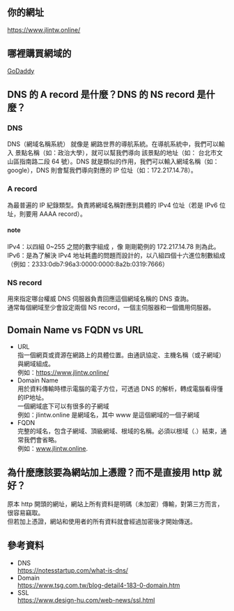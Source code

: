 ## 你的網址  
https://www.jlintw.online/

## 哪裡購買網域的  
[GoDaddy](https://tw.godaddy.com/offers/godaddy?isc=sem3year&countryview=1&currencyType=TWD&cdtl=c_20012948307.g_146146597897.k_aud-389927261021:kwd-88659201.a_655882536885.d_c.ctv_g&bnb=b&gad_source=1&gclid=Cj0KCQjw99e4BhDiARIsAISE7P-3nNOlJ38LSLrVGNUSLbUCCdDbVYA5lIEOrWVPW4DDZBybgPBNDccaAgV_EALw_wcB)

## DNS 的 A record 是什麼？DNS 的 NS record 是什麼？
### DNS  
DNS（網域名稱系統） 就像是 網路世界的導航系統。在導航系統中，我們可以輸入 景點名稱（如：政治大學），就可以幫我們導向 該景點的地址（如： 台北市文山區指南路二段 64 號）。DNS 就是類似的作用，我們可以輸入網域名稱（如：google），DNS 則會幫我們導向對應的 IP 位址（如：172.217.14.78）。  
### A record  
為最普遍的 IP 紀錄類型。負責將網域名稱對應到具體的 IPv4 位址（若是 IPv6 位址，則要用 AAAA record）。  
#### note  
IPv4：以四組 0~255 之間的數字組成 ，像 剛剛範例的 172.217.14.78 則為此。  
IPv6：是為了解決 IPv4 地址耗盡的問題而設計的，以八組四個十六進位制數組成（例如：2333:0db7:96a3:0000:0000:8a2b:0319:7666）  

### NS record  
用來指定哪台權威 DNS 伺服器負責回應這個網域名稱的 DNS 查詢。  
通常每個網域至少會設定兩個 NS record，一個主伺服器和一個備用伺服器。  

## Domain Name vs FQDN vs URL  
- URL  
指一個網頁或資源在網路上的具體位置。由通訊協定、主機名稱（或子網域）與網域組成。  
例如：https://www.jlintw.online/
- Domain Name  
用於資料傳輸時標示電腦的電子方位，可透過 DNS 的解析，轉成電腦看得懂的IP地址。  
一個網域底下可以有很多的子網域  
例如：jlintw.online 是網域名，其中 www 是這個網域的一個子網域  
- FQDN  
完整的域名，包含子網域、頂級網域、根域的名稱。必須以根域（.）結束，通常我們會省略。  
例如：www.jlintw.online.

## 為什麼應該要為網站加上憑證？而不是直接用 http 就好？  
原本 http 開頭的網址，網站上所有資料是明碼（未加密）傳輸，對第三方而言，很容易竊取。  
但若加上憑證，網站和使用者的所有資料就會經過加密後才開始傳送。

## 參考資料
- DNS  
https://notesstartup.com/what-is-dns/  
- Domain  
https://www.tsg.com.tw/blog-detail4-183-0-domain.htm
- SSL  
https://www.design-hu.com/web-news/ssl.html
